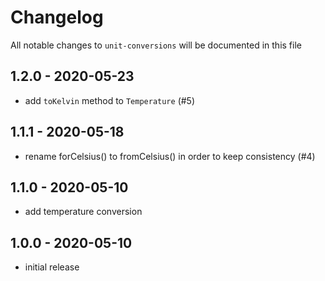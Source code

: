 # Changelog

All notable changes to `unit-conversions` will be documented in this file

## 1.2.0 - 2020-05-23

- add `toKelvin` method to `Temperature` (#5)

## 1.1.1 - 2020-05-18

- rename forCelsius() to fromCelsius() in order to keep consistency (#4)

## 1.1.0 - 2020-05-10

- add temperature conversion

## 1.0.0 - 2020-05-10

- initial release
